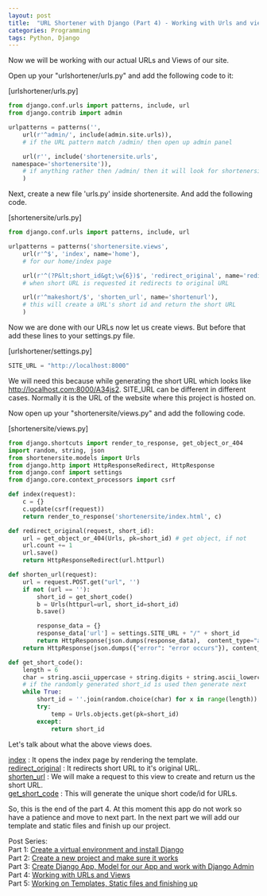 ```yaml
---
layout: post
title:  "URL Shortener with Django (Part 4) - Working with Urls and views"
categories: Programming
tags: Python, Django
---
```

Now we will be working with our actual URLs and Views of our site.

Open up your "urlshortener/urls.py" and add the following code to it:

[urlshortener/urls.py]

```python
from django.conf.urls import patterns, include, url
from django.contrib import admin

urlpatterns = patterns('',
    url(r'^admin/', include(admin.site.urls)),
    # if the URL pattern match /admin/ then open up admin panel

    url(r'', include('shortenersite.urls',
 namespace='shortenersite')),
    # if anything rather then /admin/ then it will look for shortenersite/urls
    )
```

Next, create a new file 'urls.py' inside shortenersite. And add the following code.

[shortenersite/urls.py]

```python
from django.conf.urls import patterns, include, url

urlpatterns = patterns('shortenersite.views',
    url(r'^$', 'index', name='home'),
    # for our home/index page

    url(r'^(?P&lt;short_id&gt;\w{6})$', 'redirect_original', name='redirectoriginal'),
    # when short URL is requested it redirects to original URL

    url(r'^makeshort/$', 'shorten_url', name='shortenurl'),
    # this will create a URL's short id and return the short URL
    )
```

Now we are done with our URLs now let us create views. But before that add these lines to your settings.py file.

[urlshortener/settings.py]

```python
SITE_URL = "http://localhost:8000"
```

We will need this because while generating the short URL which looks like http://localhost.com:8000/A34js2. SITE_URL can be different in different cases. Normally it is the URL of the website where this project is hosted on.

Now open up your "shortenersite/views.py" and add the following code.

[shortenersite/views.py]

```python
from django.shortcuts import render_to_response, get_object_or_404
import random, string, json
from shortenersite.models import Urls
from django.http import HttpResponseRedirect, HttpResponse
from django.conf import settings
from django.core.context_processors import csrf

def index(request):
    c = {}
    c.update(csrf(request))
    return render_to_response('shortenersite/index.html', c)

def redirect_original(request, short_id):
    url = get_object_or_404(Urls, pk=short_id) # get object, if not        found return 404 error
    url.count += 1
    url.save()
    return HttpResponseRedirect(url.httpurl)

def shorten_url(request):
    url = request.POST.get("url", '')
    if not (url == ''):
        short_id = get_short_code()
        b = Urls(httpurl=url, short_id=short_id)
        b.save()

        response_data = {}
        response_data['url'] = settings.SITE_URL + "/" + short_id
        return HttpResponse(json.dumps(response_data),  content_type="application/json")
    return HttpResponse(json.dumps({"error": "error occurs"}), content_type="application/json")

def get_short_code():
    length = 6
    char = string.ascii_uppercase + string.digits + string.ascii_lowercase
    # if the randomly generated short_id is used then generate next
    while True:
        short_id = ''.join(random.choice(char) for x in range(length))
        try:
            temp = Urls.objects.get(pk=short_id)
        except:
            return short_id
```

Let's talk about what the above views does.

<span style="text-decoration: underline;">index</span> : It opens the index page by rendering the template.<br />
<span style="text-decoration: underline;">redirect_original</span> : It redirects short URL to it's original URL.<br />
<span style="text-decoration: underline;">shorten_url</span> : We will make a request to this view to create and return us the short URL.<br />
<span style="text-decoration: underline;">get_short_code</span> : This will generate the unique short code/id for URLs.

So, this is the end of the part 4. At this moment this app do not work so have a patience and move to next part. In the next part we will add our template and static files and finish up our project.

Post Series: <br/>
Part 1: [Create a virtual environment and install Django](https://sudeepacharya.com.np/blog/2015/01/11/urlshortener-with-django-create-virtual-environment-install-django/)<br/>
Part 2: [Create a new project and make sure it works](https://sudeepacharya.com.np/blog/2015/01/12/urlshortener-with-django-creating-new-django-project/)<br/>
Part 3: [Create Django App, Model for our App and work with Django Admin](https://sudeepacharya.com.np/blog/2015/01/13/urlshortener-with-django-creating-app-model/)<br/>
Part 4: [Working with URLs and Views](https://sudeepacharya.com.np/blog/2015/01/14/urlshortener-with-django-urls-and-views/)<br/>
Part 5: [Working on Templates, Static files and finishing up](https://sudeepacharya.com.np/blog/2015/01/15/urlshortener-with-django-working-with-templates/)<br/>
